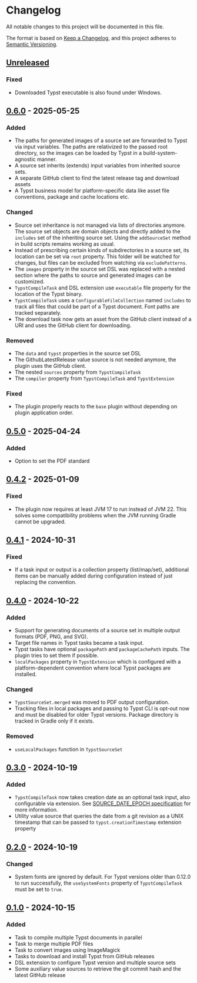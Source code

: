 # Changelog

All notable changes to this project will be documented in this file.

The format is based on [Keep a Changelog](https://keepachangelog.com/en/1.1.0/),
and this project adheres to [Semantic Versioning](https://semver.org/spec/v2.0.0.html).

## [Unreleased]

### Fixed

- Downloaded Typst executable is also found under Windows.

## [0.6.0] - 2025-05-25

### Added

- The paths for generated images of a source set are forwarded to Typst via input variables.
  The paths are relativized to the passed root directory, so the images can be loaded by Typst in a build-system-agnostic manner.
- A source set inherits (extends) input variables from inherited source sets.
- A separate GitHub client to find the latest release tag and download assets
- A Typst business model for platform-specific data like asset file conventions, package and cache locations etc.

### Changed

- Source set inheritance is not managed via lists of directories anymore.
  The source set objects are domain objects and directly added to the `includes` set of the inheriting source set.
  Using the `addSourceSet` method in build scripts remains working as usual.
- Instead of prescribing certain kinds of subdirectories in a source set, its location can be set via `root` property.
  This folder will be watched for changes, but files can be excluded from watching via `excludePatterns`.
- The `images` property in the source set DSL was replaced with a nested section where the paths to source and generated images can be customized.
- `TypstCompileTask` and DSL extension use `executable` file property for the location of the Typst binary.
- `TypstCompileTask` uses a `ConfigurableFileCollection` named `includes` to track all files that could be part of a Typst document. Font paths are tracked separately.
- The download task now gets an asset from the GitHub client instead of a URI and uses the GitHub client for downloading.

### Removed

- The `data` and `typst` properties in the source set DSL
- The GithubLatestRelease value source is not needed anymore, the plugin uses the GitHub client.
- The nested `sources` property from `TypstCompileTask`
- The `compiler` property from `TypstCompileTask` and `TypstExtension`

### Fixed

- The plugin properly reacts to the `base` plugin without depending on plugin application order.

## [0.5.0] - 2025-04-24

### Added

- Option to set the PDF standard

## [0.4.2] - 2025-01-09

### Fixed

- The plugin now requires at least JVM 17 to run instead of JVM 22. This solves some compatibility problems when the JVM running Gradle cannot be upgraded.

## [0.4.1] - 2024-10-31

### Fixed

- If a task input or output is a collection property (list/map/set), additional items can be manually added during configuration instead of just replacing the convention.

## [0.4.0] - 2024-10-22

### Added

- Support for generating documents of a source set in multiple output formats (PDF, PNG, and SVG).
- Target file names in Typst tasks became a task input.
- Typst tasks have optional `packagePath` and `packageCachePath` inputs. The plugin tries to set them if possible.
- `localPackages` property in `TypstExtension` which is configured with a platform-dependent convention where local Typst packages are installed.

### Changed

- `TypstSourceSet.merged` was moved to PDF output configuration.
- Tracking files in local packages and passing to Typst CLI is opt-out now and must be disabled for older Typst versions. Package directory is tracked in Gradle only if it exists.

### Removed

- `useLocalPackages` function in `TypstSourceSet`

## [0.3.0] - 2024-10-19

### Added

- `TypstCompileTask` now takes creation date as an optional task input, also configurable via extension. See [SOURCE_DATE_EPOCH specification] for more information.
- Utility value source that queries the date from a git revision as a UNIX timestamp that can be passed to `typst.creationTimestamp` extension property

[SOURCE_DATE_EPOCH specification]: https://reproducible-builds.org/specs/source-date-epoch/

## [0.2.0] - 2024-10-19

### Changed

- System fonts are ignored by default. For Typst versions older than 0.12.0 to run successfully, the `useSystemFonts` property of `TypstCompileTask` must be set to `true`.

## [0.1.0] - 2024-10-15

### Added

- Task to compile multiple Typst documents in parallel
- Task to merge multiple PDF files
- Task to convert images using ImageMagick
- Tasks to download and install Typst from GitHub releases
- DSL extension to configure Typst version and multiple source sets
- Some auxiliary value sources to retrieve the git commit hash and the latest GitHub release

[unreleased]: https://github.com/infolektuell/gradle-typst/compare/v0.6.0...HEAD
[0.6.0]: https://github.com/infolektuell/gradle-typst/compare/v0.5.0...v0.6.0
[0.5.0]: https://github.com/infolektuell/gradle-typst/compare/v0.4.2...v0.5.0
[0.4.2]: https://github.com/infolektuell/gradle-typst/compare/v0.4.1...v0.4.2
[0.4.1]: https://github.com/infolektuell/gradle-typst/compare/v0.4.0...v0.4.1
[0.4.0]: https://github.com/infolektuell/gradle-typst/compare/v0.3.0...v0.4.0
[0.3.0]: https://github.com/infolektuell/gradle-typst/compare/v0.2.0...v0.3.0
[0.2.0]: https://github.com/infolektuell/gradle-typst/compare/v0.1.0...v0.2.0
[0.1.0]: https://github.com/infolektuell/gradle-typst/releases/tag/v0.1.0
